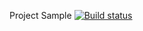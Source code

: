 Project Sample [![Build status](https://ci.appveyor.com/api/projects/status/gglviov0oaktti2b?svg=true)](https://ci.appveyor.com/project/TatyanaMilyutkina/patterns1)